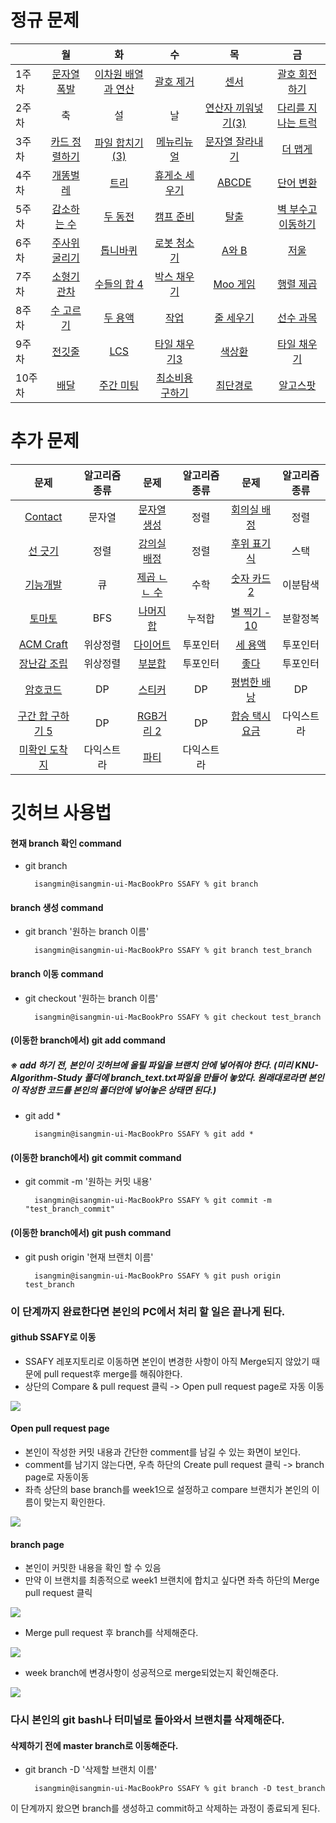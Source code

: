 # 정규 문제
|  | 월 | 화 | 수 | 목 | 금 |
| --- | :---: | :---: | :---: | :---: | :---: |
| 1주차 | [문자열 폭발](https://www.acmicpc.net/problem/9935) | [이차원 배열과 연산](https://www.acmicpc.net/problem/17140) | [괄호 제거](https://www.acmicpc.net/problem/2800) | [센서](https://www.acmicpc.net/problem/2212) | [괄호 회전하기](https://programmers.co.kr/learn/courses/30/lessons/76502) |
| 2주차 | 축 | 설 | 날 | [연산자 끼워넣기(3)](https://www.acmicpc.net/problem/15659) | [다리를 지나는 트럭](https://programmers.co.kr/learn/courses/30/lessons/42583) |
| 3주차 | [카드 정렬하기](https://www.acmicpc.net/problem/1715) | [파일 합치기(3)](https://www.acmicpc.net/problem/13975) | [메뉴리뉴얼](https://programmers.co.kr/learn/courses/30/lessons/72411) | [문자열 잘라내기](https://www.acmicpc.net/problem/2866) | [더 맵게](https://programmers.co.kr/learn/courses/30/lessons/42626) |
| 4주차 | [개똥벌레](https://www.acmicpc.net/problem/3020) | [트리](https://www.acmicpc.net/problem/4803) | [휴게소 세우기](https://www.acmicpc.net/problem/1477) | [ABCDE](https://www.acmicpc.net/problem/13023) | [단어 변환](https://programmers.co.kr/learn/courses/30/lessons/43163) |
| 5주차 | [감소하는 수](https://www.acmicpc.net/problem/1038) | [두 동전](https://www.acmicpc.net/problem/16197) | [캠프 준비](https://www.acmicpc.net/problem/16938) | [탈출](https://www.acmicpc.net/problem/3055) | [벽 부수고 이동하기](https://www.acmicpc.net/problem/2206) |
| 6주차 | [주사위 굴리기](https://www.acmicpc.net/problem/14499) | [톱니바퀴](https://www.acmicpc.net/problem/14891) | [로봇 청소기](https://www.acmicpc.net/problem/14503) | [A와 B](https://www.acmicpc.net/problem/12904) | [저울](https://www.acmicpc.net/problem/2437) |
| 7주차 | [소형기관차](https://www.acmicpc.net/problem/2616) | [수들의 합 4](https://www.acmicpc.net/problem/2015) | [박스 채우기](https://www.acmicpc.net/problem/1493) | [Moo 게임](https://www.acmicpc.net/problem/5904) | [행렬 제곱](https://www.acmicpc.net/problem/10830) |
| 8주차 | [수 고르기](https://www.acmicpc.net/problem/2230) | [두 용액](https://www.acmicpc.net/problem/2470) | [작업](https://www.acmicpc.net/problem/2056) | [줄 세우기](https://www.acmicpc.net/problem/2252) | [선수 과목](https://www.acmicpc.net/problem/14567) |
| 9주차 | [전깃줄](https://www.acmicpc.net/problem/2565) | [LCS](https://www.acmicpc.net/problem/9251) | [타일 채우기3](https://www.acmicpc.net/problem/14852) | [색상환](https://www.acmicpc.net/problem/2482) | [타일 채우기](https://www.acmicpc.net/problem/2133) |
| 10주차 | [배달](https://programmers.co.kr/learn/courses/30/lessons/12978) | [주간 미팅](https://www.acmicpc.net/problem/12834) | [최소비용 구하기](https://www.acmicpc.net/problem/1916) | [최단경로](https://www.acmicpc.net/problem/1753) | [알고스팟](https://www.acmicpc.net/problem/1261) |

# 추가 문제

| 문제 | 알고리즘 종류 | 문제 | 알고리즘 종류 | 문제 | 알고리즘 종류 |
| :---: | :---: | :---: | :---: | :---: | :---: |
| [Contact](https://www.acmicpc.net/problem/1013) | 문자열 |  [문자열 생성](https://www.acmicpc.net/problem/6137) | 정렬 | [회의실 배정](https://www.acmicpc.net/problem/1931) | 정렬 |
| [선 긋기](https://www.acmicpc.net/problem/2170) | 정렬 |  [강의실 배정](https://www.acmicpc.net/problem/11000) | 정렬 | [후위 표기식](https://www.acmicpc.net/problem/1918) | 스택 | 
| [기능개발](https://programmers.co.kr/learn/courses/30/lessons/42586) | 큐 | [제곱 ㄴㄴ 수](https://www.acmicpc.net/problem/1016) | 수학 | [숫자 카드 2](https://www.acmicpc.net/problem/10816) | 이분탐색 |
| [토마토](https://www.acmicpc.net/problem/7569) | BFS | [나머지 합](https://www.acmicpc.net/problem/10986) | 누적합 | [별 찍기 - 10](https://www.acmicpc.net/problem/2447) | 분할정복 |
| [ACM Craft](https://www.acmicpc.net/problem/1005) | 위상정렬 | [다이어트](https://www.acmicpc.net/problem/1484) | 투포인터 | [세 용액](https://www.acmicpc.net/problem/2473) | 투포인터 |
| [장난감 조립](https://www.acmicpc.net/problem/2637) | 위상정렬 | [부분합](https://www.acmicpc.net/problem/1806) | 투포인터 | [좋다](https://www.acmicpc.net/problem/1253) | 투포인터 |
| [암호코드](https://www.acmicpc.net/problem/2011) | DP | [스티커](https://www.acmicpc.net/problem/9465) | DP | [평범한 배낭](https://www.acmicpc.net/problem/12865) | DP |
| [구간 합 구하기 5](https://www.acmicpc.net/problem/11660) | DP | [RGB거리 2](https://www.acmicpc.net/problem/17404) | DP | [합승 택시 요금](https://programmers.co.kr/learn/courses/30/lessons/72413) | 다익스트라 |
|[미확인 도착지](https://www.acmicpc.net/problem/9370) | 다익스트라 | [파티](https://www.acmicpc.net/problem/1238) | 다익스트라 | | |

# 깃허브 사용법

#### 현재 branch 확인 command

-   git branch
    
    ```
      isangmin@isangmin-ui-MacBookPro SSAFY % git branch
    
    ```
    

#### [](https://github.com/Girin7716/KNU-Algorithm-Study#branch-%EC%83%9D%EC%84%B1-command)branch 생성 command

-   git branch '원하는 branch 이름'
    
    ```
      isangmin@isangmin-ui-MacBookPro SSAFY % git branch test_branch
    
    ```
    

#### [](https://github.com/Girin7716/KNU-Algorithm-Study#branch-%EC%9D%B4%EB%8F%99-command)branch 이동 command

-   git checkout '원하는 branch 이름'
    
    ```
      isangmin@isangmin-ui-MacBookPro SSAFY % git checkout test_branch
    
    ```
    

#### [](https://github.com/Girin7716/KNU-Algorithm-Study#%EC%9D%B4%EB%8F%99%ED%95%9C-branch%EC%97%90%EC%84%9C-git-add-command)(이동한 branch에서) git add command

##### [](https://github.com/Girin7716/KNU-Algorithm-Study#-add-%ED%95%98%EA%B8%B0-%EC%A0%84-%EB%B3%B8%EC%9D%B8%EC%9D%B4-%EA%B9%83%ED%97%88%EB%B8%8C%EC%97%90-%EC%98%AC%EB%A6%B4-%ED%8C%8C%EC%9D%BC%EC%9D%84-%EB%B8%8C%EB%9E%9C%EC%B9%98-%EC%95%88%EC%97%90-%EB%84%A3%EC%96%B4%EC%A4%98%EC%95%BC-%ED%95%9C%EB%8B%A4-%EB%AF%B8%EB%A6%AC-knu-algorithm-study-%ED%8F%B4%EB%8D%94%EC%97%90-branch_texttxt%ED%8C%8C%EC%9D%BC%EC%9D%84-%EB%A7%8C%EB%93%A4%EC%96%B4-%EB%86%93%EC%95%98%EB%8B%A4-%EC%9B%90%EB%9E%98%EB%8C%80%EB%A1%9C%EB%9D%BC%EB%A9%B4-%EB%B3%B8%EC%9D%B8%EC%9D%B4-%EC%9E%91%EC%84%B1%ED%95%9C-%EC%BD%94%EB%93%9C%EB%A5%BC-%EB%B3%B8%EC%9D%B8%EC%9D%98-%ED%8F%B4%EB%8D%94%EC%95%88%EC%97%90-%EB%84%A3%EC%96%B4%EB%86%93%EC%9D%80-%EC%83%81%ED%83%9C%EB%A9%B4-%EB%90%9C%EB%8B%A4)※ add 하기 전, 본인이 깃허브에 올릴 파일을 브랜치 안에 넣어줘야 한다. (미리 KNU-Algorithm-Study 폴더에 branch_text.txt파일을 만들어 놓았다. 원래대로라면 본인이 작성한 코드를 본인의 폴더안에 넣어놓은 상태면 된다.)

-   git add *
    
    ```
      isangmin@isangmin-ui-MacBookPro SSAFY % git add *
    
    ```
    

#### [](https://github.com/Girin7716/KNU-Algorithm-Study#%EC%9D%B4%EB%8F%99%ED%95%9C-branch%EC%97%90%EC%84%9C-git-commit-command)(이동한 branch에서) git commit command

-   git commit -m '원하는 커밋 내용'
    
    ```
      isangmin@isangmin-ui-MacBookPro SSAFY % git commit -m "test_branch_commit"
    
    ```
    

#### [](https://github.com/Girin7716/KNU-Algorithm-Study#%EC%9D%B4%EB%8F%99%ED%95%9C-branch%EC%97%90%EC%84%9C-git-push-command)(이동한 branch에서) git push command

-   git push origin '현재 브랜치 이름'
    
    ```
      isangmin@isangmin-ui-MacBookPro SSAFY % git push origin test_branch
    
    ```
    

### [](https://github.com/Girin7716/KNU-Algorithm-Study#%EC%9D%B4-%EB%8B%A8%EA%B3%84%EA%B9%8C%EC%A7%80-%EC%99%84%EB%A3%8C%ED%95%9C%EB%8B%A4%EB%A9%B4-%EB%B3%B8%EC%9D%B8%EC%9D%98-pc%EC%97%90%EC%84%9C-%EC%B2%98%EB%A6%AC-%ED%95%A0-%EC%9D%BC%EC%9D%80-%EB%81%9D%EB%82%98%EA%B2%8C-%EB%90%9C%EB%8B%A4)이 단계까지 완료한다면 본인의 PC에서 처리 할 일은 끝나게 된다.

#### [](https://github.com/Girin7716/KNU-Algorithm-Study#github-knu-algorithm-study%EB%A1%9C-%EC%9D%B4%EB%8F%99)github SSAFY로 이동

-   SSAFY 레포지토리로 이동하면 본인이 변경한 사항이 아직 Merge되지 않았기 때문에 pull request후 merge를 해줘야한다.
-   상단의 Compare & pull request 클릭 -> Open pull request page로 자동 이동

[![](https://github.com/Girin7716/KNU-Algorithm-Study/raw/master/img/1.png)](https://github.com/Girin7716/KNU-Algorithm-Study/blob/master/img/1.png)

#### [](https://github.com/Girin7716/KNU-Algorithm-Study#open-pull-request-page)Open pull request page

-   본인이 작성한 커밋 내용과 간단한 comment를 남길 수 있는 화면이 보인다.
-   comment를 남기지 않는다면, 우측 하단의 Create pull request 클릭 -> branch page로 자동이동
-  좌측 상단의 base branch를 week1으로 설정하고 compare 브랜치가 본인의 이름이 맞는지 확인한다.

[![](https://github.com/Girin7716/KNU-Algorithm-Study/raw/master/img/2.png)](https://github.com/Girin7716/KNU-Algorithm-Study/blob/master/img/2.png)

#### [](https://github.com/Girin7716/KNU-Algorithm-Study#branch-page)branch page

-   본인이 커밋한 내용을 확인 할 수 있음
-   만약 이 브랜치를 최종적으로 week1 브랜치에 합치고 싶다면 좌측 하단의 Merge pull request 클릭

[![](https://github.com/Girin7716/KNU-Algorithm-Study/raw/master/img/3.png)](https://github.com/Girin7716/KNU-Algorithm-Study/blob/master/img/3.png)

-   Merge pull request 후 branch를 삭제해준다.

[![](https://github.com/Girin7716/KNU-Algorithm-Study/raw/master/img/4.png)](https://github.com/Girin7716/KNU-Algorithm-Study/blob/master/img/4.png)

-   week branch에 변경사항이 성공적으로 merge되었는지 확인해준다.

[![](https://github.com/Girin7716/KNU-Algorithm-Study/raw/master/img/5.png)](https://github.com/Girin7716/KNU-Algorithm-Study/blob/master/img/5.png)

### [](https://github.com/Girin7716/KNU-Algorithm-Study#%EB%8B%A4%EC%8B%9C-%EB%B3%B8%EC%9D%B8%EC%9D%98-git-bash%EB%82%98-%ED%84%B0%EB%AF%B8%EB%84%90%EB%A1%9C-%EB%8F%8C%EC%95%84%EC%99%80%EC%84%9C-%EB%B8%8C%EB%9E%9C%EC%B9%98%EB%A5%BC-%EC%82%AD%EC%A0%9C%ED%95%B4%EC%A4%80%EB%8B%A4)다시 본인의 git bash나 터미널로 돌아와서 브랜치를 삭제해준다.

#### [](https://github.com/Girin7716/KNU-Algorithm-Study#%EC%82%AD%EC%A0%9C%ED%95%98%EA%B8%B0-%EC%A0%84%EC%97%90-master-branch%EB%A1%9C-%EC%9D%B4%EB%8F%99%ED%95%B4%EC%A4%80%EB%8B%A4)삭제하기 전에 master branch로 이동해준다.

-   git branch -D '삭제할 브랜치 이름'
    
    ```
      isangmin@isangmin-ui-MacBookPro SSAFY % git branch -D test_branch
    
    ```
    

이 단계까지 왔으면 branch를 생성하고 commit하고 삭제하는 과정이 종료되게 된다.
